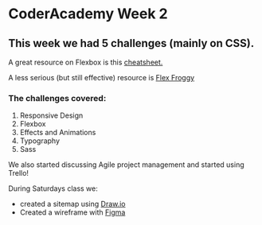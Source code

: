 # CoderAcademy Week 2

## This week we had 5 challenges (mainly on CSS). 

A great resource on Flexbox is this [cheatsheet.](https://res.cloudinary.com/practicaldev/image/fetch/s--wZRwgDoY--/c_limit%2Cf_auto%2Cfl_progressive%2Cq_auto%2Cw_880/https://github.com/simonpaix/images/blob/main/blog/Flexbox_CheatSheet_LearnPine.png%3Fraw%3Dtrue)

A less serious (but still effective) resource is [Flex Froggy](https://flexboxfroggy.com/)

### The challenges covered: 
1. Responsive Design
2. Flexbox
3. Effects and Animations
4. Typography
5. Sass

We also started discussing Agile project management and started using Trello! 

During Saturdays class we:
- created a sitemap using [Draw.io](https://app.diagrams.net/)
- Created a wireframe with [Figma](https://www.figma.com)